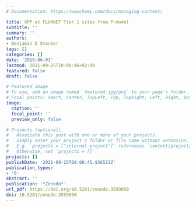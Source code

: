 ```yaml
---
# Documentation: https://wowchemy.com/docs/managing-content/

title: GPP at FLUXNET Tier 1 sites from P-model
subtitle: ''
summary: ''
authors:
- Benjamin D Stocker
tags: []
categories: []
date: '2019-06-01'
lastmod: 2021-09-25T10:08:46+02:00
featured: false
draft: false

# Featured image
# To use, add an image named `featured.jpg/png` to your page's folder.
# Focal points: Smart, Center, TopLeft, Top, TopRight, Left, Right, BottomLeft, Bottom, BottomRight.
image:
  caption: ''
  focal_point: ''
  preview_only: false

# Projects (optional).
#   Associate this post with one or more of your projects.
#   Simply enter your project's folder or file name without extension.
#   E.g. `projects = ["internal-project"]` references `content/project/deep-learning/index.md`.
#   Otherwise, set `projects = []`.
projects: []
publishDate: '2021-09-25T08:08:45.936521Z'
publication_types:
- '0'
abstract: ''
publication: '*Zenodo*'
url_pdf: https://doi.org/10.5281/zenodo.3559850
doi: 10.5281/zenodo.3559850
---
```

